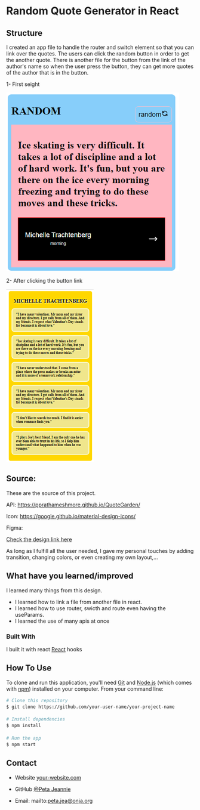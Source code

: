 # Random Quote Generator in React

## Structure

I created an app file to handle the router and switch element so that you can link over the quotes. The users can click the random button in order to get the another quote. There is another file for the button from the link of the author's name so when the user press the button, they can get more quotes of the author that is in the button.

1- First seight 

![image](./assets/random.png)

2- After clicking the button link

![image](./assets/random-details.png)

## Source: 

These are the source of this project.

API: https://pprathameshmore.github.io/QuoteGarden/

Icon: https://google.github.io/material-design-icons/

Figma: 

[Check the design link here](https://www.figma.com/file/FFxqnf1cEDiHhvFpN6u4hV)

As long as I fulfill all the user needed, I gave my personal touches by adding transition, changing colors, or even creating my own layout,...

## What have you learned/improved 

I learned many things from this design. 
- I learned how to link a file from another file in react.
- I learned how to use router, swicth and route even having the useParams. 
- I learned the use of many apis at once 

### Built With
I built it with react [React](https://reactjs.org/) hooks

## How To Use

To clone and run this application, you'll need [Git](https://git-scm.com) and [Node.js](https://nodejs.org/en/download/) (which comes with [npm](http://npmjs.com)) installed on your computer. From your command line:

```bash
# Clone this repository
$ git clone https://github.com/your-user-name/your-project-name

# Install dependencies
$ npm install

# Run the app
$ npm start
```



## Contact

-   Website [your-website.com](https://quotes-randomely.netlify.app/)

-   GitHub [@Peta Jeannie](https://github.com/tiaraha-funny/)

-   Email: mailto:peta.jea@onja.org
